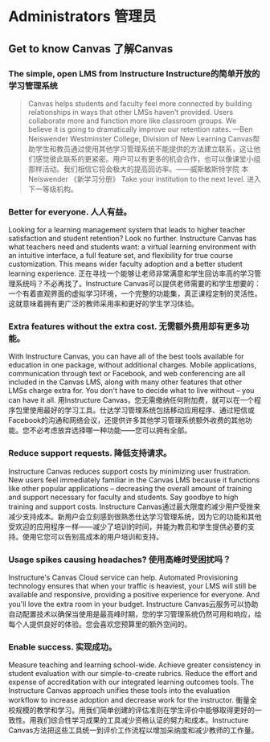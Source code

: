 Administrators  管理员
==============

Get to know Canvas  了解Canvas
------------------

### The simple, open LMS from Instructure  Instructure的简单开放的学习管理系统

> Canvas helps students and faculty feel more connected by building relationships in ways that other LMSs haven’t provided. Users collaborate more and function more like classroom groups. We believe it is going to dramatically improve our retention rates. —Ben Neiswender
> Westminster College, Division of New Learning
   Canvas帮助学生和教员通过使用其他学习管理系统不能提供的方法建立联系，这让他们感觉彼此联系的更紧密。用户可以有更多的机会合作，也可以像课堂小组那样活动。我们相信它将会极大的提高回访率。——威斯敏斯特学院 本Neiswender 《新学习分册》
Take your institution to the next level.  进入下一等级机构。

### Better for everyone.  人人有益。

Looking for a learning management system that leads to higher teacher satisfaction and student retention? Look no further. Instructure Canvas has what teachers need and students want: a virtual learning environment with an intuitive interface, a full feature set, and flexibility for true course customization. This means wider faculty adoption and a better student learning experience.
   正在寻找一个能够让老师非常满意和学生回访率高的学习管理系统吗？不必再找了。Instructure Canvas可以提供老师需要的和学生想要的：一个有着直观界面的虚拟学习环境，一个完整的功能集，真正课程定制的灵活性。这就意味着拥有更广泛的教师采用率和更好的学生学习体验。
### Extra features without the extra cost.  无需额外费用却有更多功能。

With Instructure Canvas, you can have all of the best tools available for education in one package, without additional charges. Mobile applications, communication through text or Facebook, and web conferencing are all included in the Canvas LMS, along with many other features that other LMSs charge extra for. You don't have to decide what to live without – you can have it all.
    用Instructure Canvas，您无需缴纳任何附加费，就可以在一个程序包里使用最好的学习工具。仕达学习管理系统包括移动应用程序、通过短信或Facebook的沟通和网络会议，还提供许多其他学习管理系统额外收费的其他功能。您不必考虑放弃选择哪一种功能——您可以拥有全部。
### Reduce support requests.   降低支持请求。

Instructure Canvas reduces support costs by minimizing user frustration. New users feel immediately familiar in the Canvas LMS because it functions like other popular applications – decreasing the overall amount of training and support necessary for faculty and students. Say goodbye to high training and support costs.
    Instructure Canvas通过最大限度的减少用户受挫来减少支持成本。新用户会立刻感到很熟悉仕达学习管理系统，因为它的功能和其他受欢迎的应用程序一样——减少了培训的时间，并能为教员和学生提供必要的支持。使用它您可以告别高成本的用户培训和支持。
### Usage spikes causing headaches?  使用高峰时受困扰吗？

Instructure's Canvas Cloud service can help. Automated Provisioning technology ensures that when your traffic is heaviest, your LMS will still be available and responsive, providing a positive experience for everyone. And you'll love the extra room in your budget.
    Instructure Canvas云服务可以协助自动配置技术以确保当使用是最高峰时期，您的学习管理系统仍然可用和响应，给每个人提供良好的体验。您会喜欢您预算里的额外空间的。
### Enable success.  实现成功。

Measure teaching and learning school-wide. Achieve greater consistency in student evaluation with our simple-to-create rubrics. Reduce the effort and expense of accreditation with our integrated learning outcomes tools. The Instructure Canvas approach unifies these tools into the evaluation workflow to increase adoption and decrease work for the instructor.
    衡量全校规模的教学和学习。用我们简单创建的评估准则在学生评价中能够取得更好的一致性。用我们综合性学习成果的工具减少资格认证的努力和成本。Instructure Canvas方法把这些工具统一到评价工作流程以增加采纳度和减少教师的工作量。
